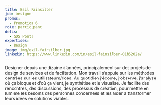 ```yaml
---
title: Esil Fainsilber
job: Designer
promos:
  - Promotion 6
role: participant
defis:
  - SOS Ponts
expertises:
  - Design
image: img/esil-fainsilber.jpg
linkedin: https://www.linkedin.com/in/esil-fainsilber-01b5202a/
---
```

Designer depuis une dizaine d’années, principalement sur des projets de design de services et de facilitation. Mon travail s’appuie sur les méthodes centrées sur les utilisateurs/rices. Au quotidien j’écoute, j’observe, j’analyse où ça bloque et d’où ça vient, je synthétise et je visualise. Je facilite des rencontres, des discussions, des processus de création, pour mettre en lumière les besoins des personnes concernées et les aider à transformer leurs idées en solutions viables.